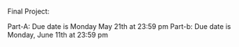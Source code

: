 Final Project:

Part-A: Due date is Monday May 21th at 23:59 pm 
Part-b: Due date is Monday, June 11th at 23:59 pm



